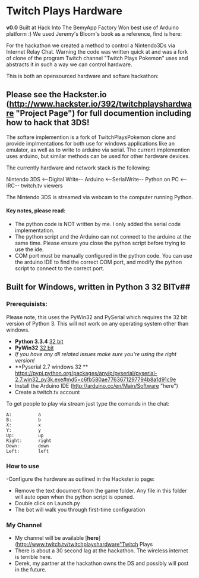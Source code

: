 # Twitch Plays Hardware #

**v0.0** Built at Hack Into The BemyApp Factory
Won best use of Arduino platform :)  We used Jeremy's Bloom's book as a reference, find is here:

For the hackathon we created a method to control a Nintendo3Ds via Internet Relay Chat.  Warning the code was written quick at and was a fork of clone of the program Twitch channel "Twitch Plays Pokemon" uses and abstracts it in such a way we can control hardware.

This is both an opensourced hardware and softare hackathon:

## Please see the Hackster.io (http://www.hackster.io/392/twitchplayshardware "Project Page") for full documention including how to hack that 3DS!  ## 

The softare implemention is a fork of TwitchPlaysPokemon clone and provide implmentations for both use for windows applications like an emulator, as well as to write to arduino via serial.  The current implemention uses arduino, but similar methods can be used for other hardware devices.

The currently hardware and network stack is the following:

Nintendo 3DS  <--Digital Write--  Arduino  <--SerialWrite--  Python on PC  <--IRC--  twitch.tv viewers

The Nintendo 3DS is streamed via webcam to the computer running Python.

#### Key notes, please read: ####
- The python code is NOT written by me.  I only added the serial code implementation.
- The python script and the Arduino can not connect to the arduino at the same time.  Please ensure you close the python script before trying to use the ide.
- COM port must be manually configured in the python code.  You can use the arduino IDE to find the correct COM port, and modify the python script to connect to the correct port.


## Built for Windows, written in Python 3 32 BITv##

### Prerequisists: ###

Please note, this uses the PyWin32 and PySerial which requires the 32 bit version of Python 3.  This will not work on any operating system other than windows.

- **Python 3.3.4** [32 bit](http://www.python.org/ftp/python/3.3.4/python-3.3.4.msi "32 bit")
- **PyWin32**  [32 bit](http://sourceforge.net/projects/pywin32/files/pywin32/Build%20218/pywin32-218.win32-py3.3.exe/download "32 bit")
- *If you have any dll related issues make sure you're using the right version!*
- **Pyserial 2.7 windows 32 ** https://pypi.python.org/packages/any/p/pyserial/pyserial-2.7.win32_py3k.exe#md5=c6fb580ae7763671297794b8a1d91c9e
- Install the Arduino IDE (http://arduino.cc/en/Main/Software "here")
- Create a twitch.tv account


To get people to play via stream just type the comands in the chat:
 
	A:			a
	B:			b
	X:			x
	Y:			y
	Up: 		up
	Right: 		right
	Down: 		down
	Left: 		left


### How to use ###
-Configure the hardware as outlined in the Hackster.io page: 



- Remove the text document from the game folder.  Any file in this folder will auto open when the python script is opened.
- Double click on Launch.py
- The bot will walk you through first-time configuration


### My Channel ###

- My channel will be available [**here**](http://www.twitch.tv/twitchplayshardware"Twitch Plays 
- There is about a 30 second lag at the hackathon.  The wireless internet is terrible here.
- Derek, my partner at the hackathon owns the DS and possibly will post in the future.
